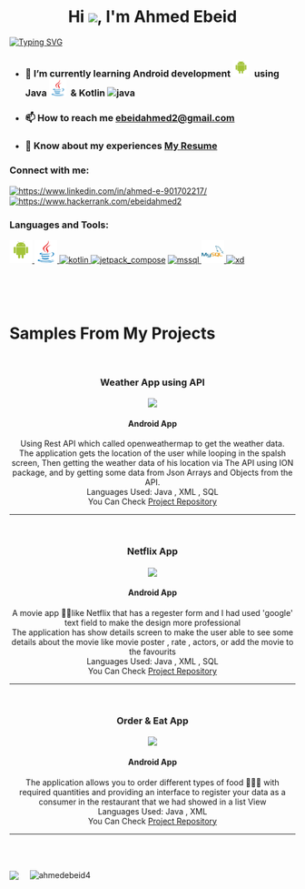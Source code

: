 <h1 align="center">Hi <img src="https://media.giphy.com/media/hvRJCLFzcasrR4ia7z/giphy.gif" width="35">, I'm Ahmed Ebeid </h1>

[![Typing SVG](https://readme-typing-svg.herokuapp.com?size=30&center=true&vCenter=true&lines=Android+Developer;Desktop+Developer)](https://git.io/typing-svg)

<h3>
  
- 🌱 I’m currently learning Android development <img src="https://raw.githubusercontent.com/devicons/devicon/master/icons/android/android-original-wordmark.svg" alt="android" width="30" height="30"/>&nbsp; using    <b> Java</b> <img src="https://raw.githubusercontent.com/devicons/devicon/master/icons/java/java-original.svg" alt="java" width="30" height="30"/>&nbsp; & <b> Kotlin </b><img src="https://www.vectorlogo.zone/logos/kotlinlang/kotlinlang-icon.svg" alt="java" width="30" height="20"/>

</h3>

<h3>
  
- 📫 How to reach me <b>ebeidahmed2@gmail.com</b>
  
</h3>

<h3>

- 📄 Know about my experiences <b><a href="https://drive.google.com/file/d/1exvx1dRZi65yB7G-uwu3Z5XtrUO4vONP/view?usp=sharing">My Resume</a></b></h3>

</h3>
<h3 align="left">Connect with me:</h3>
<p align="left">
<a href="https://www.linkedin.com/in/ahmed-ebeid-901702217/" target="blank"><img align="center" src="https://raw.githubusercontent.com/rahuldkjain/github-profile-readme-generator/master/src/images/icons/Social/linked-in-alt.svg" alt="https://www.linkedin.com/in/ahmed-e-901702217/" height="30" width="40" /></a>
<a href="https://www.hackerrank.com/ebeidahmed2?hr_r=1" target="blank"><img align="center" src="https://raw.githubusercontent.com/rahuldkjain/github-profile-readme-generator/master/src/images/icons/Social/hackerrank.svg" alt="https://www.hackerrank.com/ebeidahmed2" height="30" width="40" /></a>
</p>

<h3 align="left">Languages and Tools:</h3>
<p align="left"> <a href="https://developer.android.com" target="_blank" rel="noreferrer"> <img src="https://raw.githubusercontent.com/devicons/devicon/master/icons/android/android-original-wordmark.svg" alt="android" width="40" height="40"/> </a> <a href="https://www.java.com" target="_blank" rel="noreferrer"> <img src="https://raw.githubusercontent.com/devicons/devicon/master/icons/java/java-original.svg" alt="java" width="40" height="40"/> </a> <a href="https://kotlinlang.org" target="_blank" rel="noreferrer"> <img src="https://www.vectorlogo.zone/logos/kotlinlang/kotlinlang-icon.svg" alt="kotlin" width="40" height="40"/> </a><a href="https://developer.android.com/jetpack/compose"> <img src="https://user-images.githubusercontent.com/90563044/180812347-4aac4e00-505f-4dc6-959d-e2c57aa5d8aa.png" alt="jetpack_compose" width="50" height="50"/></a> <a href="https://www.microsoft.com/en-us/sql-server" target="_blank" rel="noreferrer"> <img src="https://www.svgrepo.com/show/303229/microsoft-sql-server-logo.svg" alt="mssql" width="40" height="40"/> </a> <a href="https://www.mysql.com/" target="_blank" rel="noreferrer"> <img src="https://raw.githubusercontent.com/devicons/devicon/master/icons/mysql/mysql-original-wordmark.svg" alt="mysql" width="40" height="40"/> </a> <a href="https://www.adobe.com/products/xd.html" target="_blank" rel="noreferrer"> <img src="https://cdn.worldvectorlogo.com/logos/adobe-xd.svg" alt="xd" width="40" height="40"/> </a> </p>

<br>
<br>
<br>

<h1>Samples From My Projects</h1>

<br>

<center>
<h3 align="center"> Weather App using API</h3>
<a href="https://github.com/AhmedEbeid4/Weather-App">

<img align="center" src="https://user-images.githubusercontent.com/90563044/177055519-4b570787-2594-451a-b17d-070c7821159e.jpeg"/>
  </a>
  <br>
    <h4 align="center">Android App</h4>

  <p align="center">
    Using Rest API which called openweathermap to get the weather data.
    <br>
    The application gets the location of the user while looping in the spalsh screen, Then getting the weather data of his location via The API using ION package, and  by getting some data from Json Arrays and Objects from the API.
    <br>
    Languages Used: Java , XML , SQL
    <br>
    You Can Check <a href="https://github.com/AhmedEbeid4/Weather-App">Project Repository</a>
  </p>
</center>
<hr>
<br>


<center>
<h3 align="center">Netflix App</h3>
<a href="https://github.com/AhmedEbeid4/Netflix-App">
<img align="center" src="https://user-images.githubusercontent.com/90563044/178348780-edf780ac-a249-4ecd-9468-66360521f5ab.jpeg"  />
</a>
  <br>
  <h4 align="center">Android App</h4>
  <p align="center">
A movie app 📱🎦like Netflix that has a regester form and I had used 'google' text field to make the design more professional
    <br>
The application has show details screen to make the user able to see some details about the movie like movie poster , rate , actors, or add the movie to the favourits
    <br>
    Languages Used: Java , XML , SQL
    <br>
    You Can Check <a href="https://github.com/AhmedEbeid4/Netflix-App">Project Repository</a>
  </p>
</center>

<hr>
<br>


<center>
<h3 align="center">Order & Eat App</h3>
<a href="https://github.com/AhmedEbeid4/Order-Eat-App">
<img align="center" src="https://user-images.githubusercontent.com/90563044/177055547-1f3e9839-d9d1-4089-b085-2f0ed39466de.jpeg"   />
</a>
    <h4 align="center">Android App</h4>

   <p align="center">
The application allows you to order different types of food 🍔🍕🍞 with required quantities and providing an interface to register your data as a consumer in the restaurant that we had showed in a list View
    <br>
    Languages Used: Java , XML 
    <br>
    You Can Check <a href="https://github.com/AhmedEbeid4/Order-Eat-App">Project Repository</a>
  </p>
</center>


<hr>
<br>
<br>

<p>
  <img align="center" src="https://github-readme-stats.vercel.app/api?username=ahmedebeid4&show_icons=true&theme=radical" height="160"/>
  &nbsp;&nbsp;&nbsp;
  <img align="center" src="https://github-readme-stats.vercel.app/api/top-langs?username=ahmedebeid4&show_icons=true&locale=en&layout=compact" alt="ahmedebeid4" height="160" />
</p>












